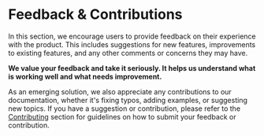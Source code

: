# Feedback & Contributions
In this section, we encourage users to provide feedback on their experience with the product. This includes suggestions for new features, improvements to existing features, and any other comments or concerns they may have.

**We value your feedback and take it seriously. It helps us understand what is working well and what needs improvement.**

As an emerging solution, we also appreciate any contributions to our documentation, whether it's fixing typos, adding examples, or suggesting new topics. If you have a suggestion or contribution, please refer to the [Contributing](./contributing/index.md) section for guidelines on how to submit your feedback or contribution.